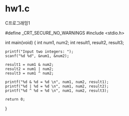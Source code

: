 # hw1.c
C프로그래밍1

#define _CRT_SECURE_NO_WARNINGS
#include <stdio.h>

int main(void)
{
	int num1, num2;
	int result1, result2, result3;

	printf("Input two integers: ");
	scanf("%d %d", &num1, &num2);

	result1 = num1 & num2;
	result2 = num1 | num2;
	result3 = num1 ^ num2;

	printf("%d & %d = %d \n", num1, num2, result1);
	printf("%d | %d = %d \n", num1, num2, result2);
	printf("%d ^ %d = %d \n", num1, num2, result3);

	return 0;
}
